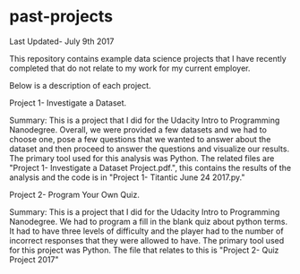 # past-projects

Last Updated- July 9th 2017

This repository contains example data science projects that I have recently completed that do not relate to my work for my current employer.

Below is a description of each project.

Project 1- Investigate a Dataset.

Summary: This is a project that I did for the Udacity Intro to Programming Nanodegree. Overall, we were provided a few datasets and we had to choose one, pose a few questions that we wanted to answer about the dataset and then proceed to answer the questions and visualize our results. The primary tool used for this analysis was Python. The related files are "Project 1- Investigate a Dataset Project.pdf.", this contains the results of the analysis and the code is in "Project 1- Titantic June 24 2017.py."

Project 2- Program Your Own Quiz.

Summary: This is a project that I did for the Udacity Intro to Programming Nanodegree. We had to program a fill in the blank quiz about python terms. It had to have three levels of difficulty and the player had to the number of incorrect responses that they were allowed to have. The primary tool used for this project was Python. The file that relates to this is "Project 2- Quiz Project 2017"

